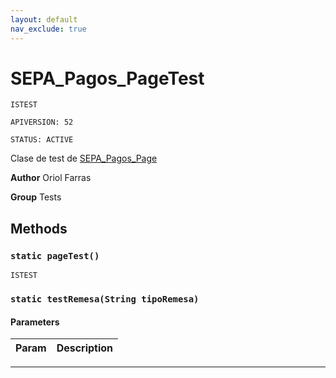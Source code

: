```yaml
---
layout: default
nav_exclude: true
---
```


# SEPA_Pagos_PageTest

`ISTEST`

`APIVERSION: 52`

`STATUS: ACTIVE`

Clase de test de [SEPA_Pagos_Page](/Misc/SEPA_Pagos_Page.md)

**Author** Oriol Farras

**Group** Tests

## Methods

### `static pageTest()`

`ISTEST`

### `static testRemesa(String tipoRemesa)`

#### Parameters

| Param | Description |
| ----- | ----------- |

---
